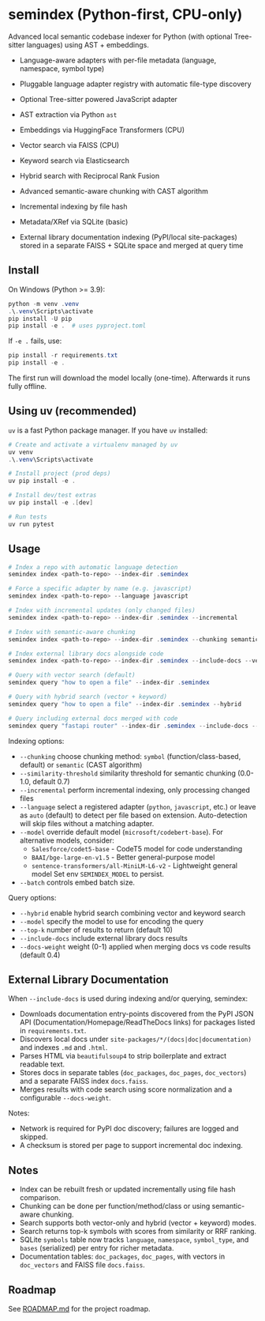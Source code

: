 # semindex (Python-first, CPU-only)

Advanced local semantic codebase indexer for Python (with optional Tree-sitter
languages) using AST + embeddings.

- Language-aware adapters with per-file metadata (language, namespace, symbol type)

- Pluggable language adapter registry with automatic file-type discovery
- Optional Tree-sitter powered JavaScript adapter
- AST extraction via Python `ast`
- Embeddings via HuggingFace Transformers (CPU)
- Vector search via FAISS (CPU)
- Keyword search via Elasticsearch
- Hybrid search with Reciprocal Rank Fusion
- Advanced semantic-aware chunking with CAST algorithm
- Incremental indexing by file hash
- Metadata/XRef via SQLite (basic)
- External library documentation indexing (PyPI/local site-packages) stored in a separate FAISS + SQLite space and merged at query time

## Install

On Windows (Python >= 3.9):

```powershell
python -m venv .venv
.\.venv\Scripts\activate
pip install -U pip
pip install -e .  # uses pyproject.toml
```

If `-e .` fails, use:

```powershell
pip install -r requirements.txt
pip install -e .
```

The first run will download the model locally (one-time). Afterwards it runs fully offline.

## Using uv (recommended)

`uv` is a fast Python package manager. If you have `uv` installed:

```powershell
# Create and activate a virtualenv managed by uv
uv venv
.\.venv\Scripts\activate

# Install project (prod deps)
uv pip install -e .

# Install dev/test extras
uv pip install -e .[dev]

# Run tests
uv run pytest
```

## Usage

```powershell
# Index a repo with automatic language detection
semindex index <path-to-repo> --index-dir .semindex

# Force a specific adapter by name (e.g. javascript)
semindex index <path-to-repo> --language javascript

# Index with incremental updates (only changed files)
semindex index <path-to-repo> --index-dir .semindex --incremental

# Index with semantic-aware chunking
semindex index <path-to-repo> --index-dir .semindex --chunking semantic --similarity-threshold 0.7

# Index external library docs alongside code
semindex index <path-to-repo> --index-dir .semindex --include-docs --verbose

# Query with vector search (default)
semindex query "how to open a file" --index-dir .semindex

# Query with hybrid search (vector + keyword)
semindex query "how to open a file" --index-dir .semindex --hybrid

# Query including external docs merged with code
semindex query "fastapi router" --index-dir .semindex --include-docs --docs-weight 0.4
```

Indexing options:
- `--chunking` choose chunking method: `symbol` (function/class-based, default) or `semantic` (CAST algorithm)
- `--similarity-threshold` similarity threshold for semantic chunking (0.0-1.0, default 0.7)
- `--incremental` perform incremental indexing, only processing changed files
- `--language` select a registered adapter (`python`, `javascript`, etc.) or leave as `auto` (default) to detect per file based on extension. Auto-detection will skip files without a matching adapter.
- `--model` override default model (`microsoft/codebert-base`). For alternative models, consider:
  - `Salesforce/codet5-base` - CodeT5 model for code understanding
  - `BAAI/bge-large-en-v1.5` - Better general-purpose model
  - `sentence-transformers/all-MiniLM-L6-v2` - Lightweight general model
  Set env `SEMINDEX_MODEL` to persist.
- `--batch` controls embed batch size.

Query options:
- `--hybrid` enable hybrid search combining vector and keyword search
- `--model` specify the model to use for encoding the query
- `--top-k` number of results to return (default 10)
- `--include-docs` include external library docs results
- `--docs-weight` weight (0-1) applied when merging docs vs code results (default 0.4)

## External Library Documentation

When `--include-docs` is used during indexing and/or querying, semindex:

- Downloads documentation entry-points discovered from the PyPI JSON API (Documentation/Homepage/ReadTheDocs links) for packages listed in `requirements.txt`.
- Discovers local docs under `site-packages/*/(docs|doc|documentation)` and indexes `.md` and `.html`.
- Parses HTML via `beautifulsoup4` to strip boilerplate and extract readable text.
- Stores docs in separate tables (`doc_packages`, `doc_pages`, `doc_vectors`) and a separate FAISS index `docs.faiss`.
- Merges results with code search using score normalization and a configurable `--docs-weight`.

Notes:
- Network is required for PyPI doc discovery; failures are logged and skipped.
- A checksum is stored per page to support incremental doc indexing.

## Notes

- Index can be rebuilt fresh or updated incrementally using file hash comparison.
- Chunking can be done per function/method/class or using semantic-aware chunking.
- Search supports both vector-only and hybrid (vector + keyword) modes.
- Search returns top-k symbols with scores from similarity or RRF ranking.
- SQLite `symbols` table now tracks `language`, `namespace`, `symbol_type`, and `bases` (serialized) per entry for richer metadata.
- Documentation tables: `doc_packages`, `doc_pages`, with vectors in `doc_vectors` and FAISS file `docs.faiss`.

## Roadmap

See [ROADMAP.md](ROADMAP.md) for the project roadmap.

